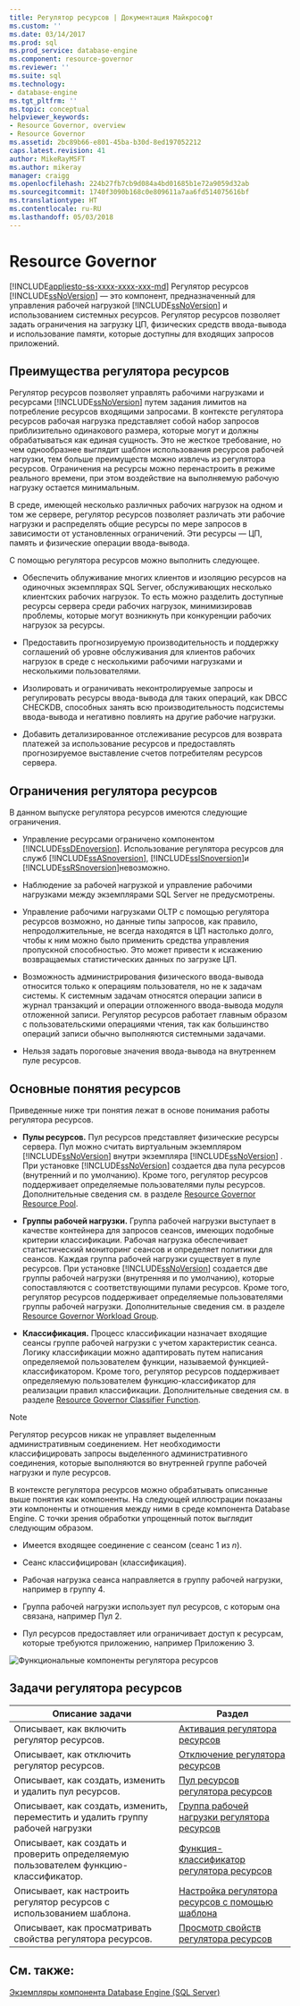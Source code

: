 ```yaml
---
title: Регулятор ресурсов | Документация Майкрософт
ms.custom: ''
ms.date: 03/14/2017
ms.prod: sql
ms.prod_service: database-engine
ms.component: resource-governor
ms.reviewer: ''
ms.suite: sql
ms.technology:
- database-engine
ms.tgt_pltfrm: ''
ms.topic: conceptual
helpviewer_keywords:
- Resource Governor, overview
- Resource Governor
ms.assetid: 2bc89b66-e801-45ba-b30d-8ed197052212
caps.latest.revision: 41
author: MikeRayMSFT
ms.author: mikeray
manager: craigg
ms.openlocfilehash: 224b27fb7cb9d084a4bd01685b1e72a9059d32ab
ms.sourcegitcommit: 1740f3090b168c0e809611a7aa6fd514075616bf
ms.translationtype: HT
ms.contentlocale: ru-RU
ms.lasthandoff: 05/03/2018
---
```

# <a name="resource-governor"></a>Resource Governor
[!INCLUDE[appliesto-ss-xxxx-xxxx-xxx-md](../../includes/appliesto-ss-xxxx-xxxx-xxx-md.md)]
  Регулятор ресурсов [!INCLUDE[ssNoVersion](../../includes/ssnoversion-md.md)] — это компонент, предназначенный для управления рабочей нагрузкой [!INCLUDE[ssNoVersion](../../includes/ssnoversion-md.md)] и использованием системных ресурсов. Регулятор ресурсов позволяет задать ограничения на загрузку ЦП, физических средств ввода-вывода и использование памяти, которые доступны для входящих запросов приложений.  
  
## <a name="benefits-of-resource-governor"></a>Преимущества регулятора ресурсов  
 Регулятор ресурсов позволяет управлять рабочими нагрузками и ресурсами [!INCLUDE[ssNoVersion](../../includes/ssnoversion-md.md)] путем задания лимитов на потребление ресурсов входящими запросами. В контексте регулятора ресурсов рабочая нагрузка представляет собой набор запросов приблизительно одинакового размера, которые могут и должны обрабатываться как единая сущность. Это не жесткое требование, но чем однообразнее выглядит шаблон использования ресурсов рабочей нагрузки, тем больше преимуществ можно извлечь из регулятора ресурсов. Ограничения на ресурсы можно перенастроить в режиме реального времени, при этом воздействие на выполняемую рабочую нагрузку остается минимальным.  
  
 В среде, имеющей несколько различных рабочих нагрузок на одном и том же сервере, регулятор ресурсов позволяет различать эти рабочие нагрузки и распределять общие ресурсы по мере запросов в зависимости от установленных ограничений. Эти ресурсы — ЦП, память и физические операции ввода-вывода.  
  
 С помощью регулятора ресурсов можно выполнить следующее.  
  
-   Обеспечить облуживание многих клиентов и изоляцию ресурсов на одиночных экземплярах SQL Server, обслуживающих несколько клиентских рабочих нагрузок. То есть можно разделить доступные ресурсы сервера среди рабочих нагрузок, минимизировав проблемы, которые могут возникнуть при конкуренции рабочих нагрузок за ресурсы.  
  
-   Предоставить прогнозируемую производительность и поддержку соглашений об уровне обслуживания для клиентов рабочих нагрузок в среде с несколькими рабочими нагрузками и несколькими пользователями.  
  
-   Изолировать и ограничивать неконтролируемые запросы и регулировать ресурсы ввода-вывода для таких операций, как DBCC CHECKDB, способных занять всю производительность подсистемы ввода-вывода и негативно повлиять на другие рабочие нагрузки.  
  
-   Добавить детализированное отслеживание ресурсов для возврата платежей за использование ресурсов и предоставлять прогнозируемое выставление счетов потребителям ресурсов сервера.  
  
## <a name="resource-governor-constraints"></a>Ограничения регулятора ресурсов  
 В данном выпуске регулятора ресурсов имеются следующие ограничения.  
  
-   Управление ресурсами ограничено компонентом [!INCLUDE[ssDEnoversion](../../includes/ssdenoversion-md.md)]. Использование регулятора ресурсов для служб [!INCLUDE[ssASnoversion](../../includes/ssasnoversion-md.md)], [!INCLUDE[ssISnoversion](../../includes/ssisnoversion-md.md)]и [!INCLUDE[ssRSnoversion](../../includes/ssrsnoversion-md.md)]невозможно.  
  
-   Наблюдение за рабочей нагрузкой и управление рабочими нагрузками между экземплярами SQL Server не предусмотрены.  
  
-   Управление рабочими нагрузками OLTP с помощью регулятора ресурсов возможно, но данные типы запросов, как правило, непродолжительные, не всегда находятся в ЦП настолько долго, чтобы к ним можно было применить средства управления пропускной способностью. Это может привести к искажению возвращаемых статистических данных по загрузке ЦП.  
  
-   Возможность администрирования физического ввода-вывода относится только к операциям пользователя, но не к задачам системы. К системным задачам относятся операции записи в журнал транзакций и операции отложенного ввода-вывода модуля отложенной записи. Регулятор ресурсов работает главным образом с пользовательскими операциями чтения, так как большинство операций записи обычно выполняются системными задачами.  
  
-   Нельзя задать пороговые значения ввода-вывода на внутреннем пуле ресурсов.  
  
## <a name="resource-concepts"></a>Основные понятия ресурсов  
 Приведенные ниже три понятия лежат в основе понимания работы регулятора ресурсов.  
  
-   **Пулы ресурсов.** Пул ресурсов представляет физические ресурсы сервера. Пул можно считать виртуальным экземпляром [!INCLUDE[ssNoVersion](../../includes/ssnoversion-md.md)] внутри экземпляра [!INCLUDE[ssNoVersion](../../includes/ssnoversion-md.md)] . При установке [!INCLUDE[ssNoVersion](../../includes/ssnoversion-md.md)] создается два пула ресурсов (внутренний и по умолчанию). Кроме того, регулятор ресурсов поддерживает определяемые пользователями пулы ресурсов. Дополнительные сведения см. в разделе [Resource Governor Resource Pool](../../relational-databases/resource-governor/resource-governor-resource-pool.md).  
  
-   **Группы рабочей нагрузки.** Группа рабочей нагрузки выступает в качестве контейнера для запросов сеансов, имеющих подобные критерии классификации. Рабочая нагрузка обеспечивает статистический мониторинг сеансов и определяет политики для сеансов. Каждая группа рабочей нагрузки существует в пуле ресурсов. При установке [!INCLUDE[ssNoVersion](../../includes/ssnoversion-md.md)] создается две группы рабочей нагрузки (внутренняя и по умолчанию), которые сопоставляются с соответствующими пулами ресурсов. Кроме того, регулятор ресурсов поддерживает определяемые пользователями группы рабочей нагрузки. Дополнительные сведения см. в разделе [Resource Governor Workload Group](../../relational-databases/resource-governor/resource-governor-workload-group.md).  
  
-   **Классификация.** Процесс классификации назначает входящие сеансы группе рабочей нагрузки с учетом характеристик сеанса. Логику классификации можно адаптировать путем написания определяемой пользователем функции, называемой функцией-классификатором. Кроме того, регулятор ресурсов поддерживает определяемую пользователем функцию-классификатор для реализации правил классификации. Дополнительные сведения см. в разделе [Resource Governor Classifier Function](../../relational-databases/resource-governor/resource-governor-classifier-function.md).  
  
> [!NOTE]  
>  Регулятор ресурсов никак не управляет выделенным административным соединением. Нет необходимости классифицировать запросы выделенного административного соединения, которые выполняются во внутренней группе рабочей нагрузки и пуле ресурсов.  
  
 В контексте регулятора ресурсов можно обрабатывать описанные выше понятия как компоненты. На следующей иллюстрации показаны эти компоненты и отношения между ними в среде компонента Database Engine. С точки зрения обработки упрощенный поток выглядит следующим образом.  
  
-   Имеется входящее соединение с сеансом (сеанс 1 из *n*).  
  
-   Сеанс классифицирован (классификация).  
  
-   Рабочая нагрузка сеанса направляется в группу рабочей нагрузки, например в группу 4.  
  
-   Группа рабочей нагрузки использует пул ресурсов, с которым она связана, например Пул 2.  
  
-   Пул ресурсов предоставляет или ограничивает доступ к ресурсам, которые требуются приложению, например Приложению 3.  
  
 ![Функциональные компоненты регулятора ресурсов](../../relational-databases/resource-governor/media/rg-basic-funct-components.gif "Функциональные компоненты регулятора ресурсов")  
  
## <a name="resource-governor-tasks"></a>Задачи регулятора ресурсов  
  
|Описание задачи|Раздел|  
|----------------------|-----------|  
|Описывает, как включить регулятор ресурсов.|[Активация регулятора ресурсов](../../relational-databases/resource-governor/enable-resource-governor.md)|  
|Описывает, как отключить регулятор ресурсов.|[Отключение регулятора ресурсов](../../relational-databases/resource-governor/disable-resource-governor.md)|  
|Описывает, как создать, изменить и удалить пул ресурсов.|[Пул ресурсов регулятора ресурсов](../../relational-databases/resource-governor/resource-governor-resource-pool.md)|  
|Описывает, как создать, изменить, переместить и удалить группу рабочей нагрузки|[Группа рабочей нагрузки регулятора ресурсов](../../relational-databases/resource-governor/resource-governor-workload-group.md)|  
|Описывает, как создать и проверить определяемую пользователем функцию-классификатор.|[Функция-классификатор регулятора ресурсов](../../relational-databases/resource-governor/resource-governor-classifier-function.md)|  
|Описывает, как настроить регулятор ресурсов с использованием шаблона.|[Настройка регулятора ресурсов с помощью шаблона](../../relational-databases/resource-governor/configure-resource-governor-using-a-template.md)|  
|Описывает, как просматривать свойства регулятора ресурсов.|[Просмотр свойств регулятора ресурсов](../../relational-databases/resource-governor/view-resource-governor-properties.md)|  
  
## <a name="see-also"></a>См. также:  
 [Экземпляры компонента Database Engine (SQL Server)](../../database-engine/configure-windows/database-engine-instances-sql-server.md)  
  
  

